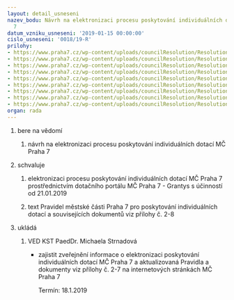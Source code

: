 ```yaml
---
layout: detail_usneseni
nazev_bodu: Návrh na elektronizaci procesu poskytování individuálních dotací MČ Praha
  7
datum_vzniku_usneseni: '2019-01-15 00:00:00'
cislo_usneseni: '0018/19-R'
prilohy:
- https://www.praha7.cz/wp-content/uploads/councilResolution/Resolutions/30512/export/M2DV_Individualni_dotace_elektronizace_Grantys~422629.doc
- https://www.praha7.cz/wp-content/uploads/councilResolution/Resolutions/30512/export/Pravidla_pro_poskytovani_individualni_dotace_MC_Praha_7_GRANTYS~422628.doc
- https://www.praha7.cz/wp-content/uploads/councilResolution/Resolutions/30512/export/7220_Vzorova_smlouva_individualni_dotace_GRANTYS_do_50_tis~422627.docx
- https://www.praha7.cz/wp-content/uploads/councilResolution/Resolutions/30512/export/7220_4_Vzorova_smlouva_individualni_dotace_GRANTYS_nad_50_tis~422626.docx
- https://www.praha7.cz/wp-content/uploads/councilResolution/Resolutions/30512/export/Potvrzeni_o_podani_zadosti_o_individualni_dotaci~422625.docx
- https://www.praha7.cz/wp-content/uploads/councilResolution/Resolutions/30512/export/ManualpracevdotacnimportaluMCPraha7prozadatele_INDIVIDUALNIDOTACE~422624.pdf
- https://www.praha7.cz/wp-content/uploads/councilResolution/Resolutions/30512/export/Zasady_zpracovani_osobnich_udaju_Dotacni_portal_MC_Praha_7_Grantys~422623.pdf
- https://www.praha7.cz/wp-content/uploads/councilResolution/Resolutions/30512/export/Zadost_individualni_dotace_MC_Praha_7~422622.pdf
- https://www.praha7.cz/wp-content/uploads/councilResolution/Resolutions/30512/export/export~423085.pdf
organ: rada
---
```

<ol id="urzList" class="urzList_view"><li class="urzClass1" id=""><span name="1">bere na vědomí</span><ol class="urzOlClass decimal "><li class="urzClass2" id="" style="text-align: left;"><span><p>návrh na elektronizaci procesu poskytování individuálních dotací MČ Praha 7</p></span></li></ol></li><li class="urzClass1" id=""><span name="24">schvaluje</span><ol class="urzOlClass decimal "><li class="urzClass2" id="" style="text-align: left;"><span><p>elektronizaci procesu poskytování individuálních dotací MČ Praha 7 prostřednictvím dotačního portálu MČ Praha 7 - Grantys s účinností od 21.01.2019<br></p></span></li><li class="urzClass2" id="" style="text-align: left;"><span><p>text Pravidel městské části Praha 7 pro poskytování individuálních dotací a souvisejících dokumentů viz přílohy č. 2-8</p></span></li></ol></li><li class="urzClass1" id="urzUkoly"><span name="1">ukládá</span><ol class="urzOlClass"><li class="urzClass2"><span><p>VED KST PaedDr. Michaela Strnadová</p></span><ul class="urzUlClass"><li class="urzClass3"><span><p>zajistit zveřejnění informace o elektronizaci poskytování individuálních dotací MČ Praha 7 a aktualizovaná Pravidla a dokumenty viz přílohy č. 2-7 na internetových stránkách MČ Praha 7</p></span><span class="urzUkolTermin">  Termín:&nbsp;18.1.2019</span></li></ul></li></ol></li></ol>